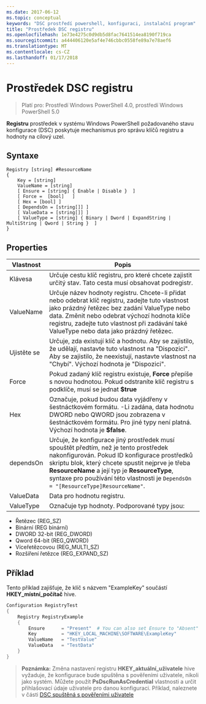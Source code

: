 ```yaml
---
ms.date: 2017-06-12
ms.topic: conceptual
keywords: "DSC prostředí powershell, konfiguraci, instalační program"
title: "Prostředek DSC registru"
ms.openlocfilehash: 1e73e4275c0d9db5d8fac7641514ea8190f719ca
ms.sourcegitcommit: a444406120e5af4e746cbbc0558fe89a7e78aef6
ms.translationtype: MT
ms.contentlocale: cs-CZ
ms.lasthandoff: 01/17/2018
---
```

# <a name="dsc-registry-resource"></a>Prostředek DSC registru

> Platí pro: Prostředí Windows PowerShell 4.0, prostředí Windows PowerShell 5.0

**Registru** prostředek v systému Windows PowerShell požadovaného stavu konfigurace (DSC) poskytuje mechanismus pro správu klíčů registru a hodnoty na cílový uzel.

## <a name="syntax"></a>Syntaxe

```
Registry [string] #ResourceName
{
    Key = [string]
    ValueName = [string]
    [ Ensure = [string] { Enable | Disable }  ]
    [ Force =  [bool]   ]
    [ Hex = [bool] ]
    [ DependsOn = [string[]] ]
    [ ValueData = [string[]] ]
    [ ValueType = [string] { Binary | Dword | ExpandString | MultiString | Qword | String }  ]
}
```

## <a name="properties"></a>Properties
|  Vlastnost  |  Popis   | 
|---|---| 
| Klávesa| Určuje cestu klíč registru, pro které chcete zajistit určitý stav. Tato cesta musí obsahovat podregistr.| 
| ValueName| Určuje název hodnoty registru. Chcete-li přidat nebo odebrat klíč registru, zadejte tuto vlastnost jako prázdný řetězec bez zadání ValueType nebo data. Změnit nebo odebrat výchozí hodnota klíče registru, zadejte tuto vlastnost při zadávání také ValueType nebo data jako prázdný řetězec.| 
| Ujistěte se| Určuje, zda existují klíč a hodnotu. Aby se zajistilo, že udělají, nastavte tuto vlastnost na "Dispozici". Aby se zajistilo, že neexistují, nastavte vlastnost na "Chybí". Výchozí hodnota je "Dispozici".| 
| Force| Pokud zadaný klíč registru existuje, __Force__ přepíše s novou hodnotou. Pokud odstraníte klíč registru s podklíče, musí se jednat __$true__| 
| Hex| Označuje, pokud budou data vyjádřeny v šestnáctkovém formátu. -Li zadána, data hodnotu DWORD nebo QWORD jsou zobrazena v šestnáctkovém formátu. Pro jiné typy není platná. Výchozí hodnota je __$false__.| 
| dependsOn| Určuje, že konfigurace jiný prostředek musí spouštět předtím, než je tento prostředek nakonfigurován. Pokud ID konfigurace prostředků skriptu blok, který chcete spustit nejprve je třeba __ResourceName__ a její typ je __ResourceType__, syntaxe pro používání této vlastnosti je `DependsOn = "[ResourceType]ResourceName"`.| 
| ValueData| Data pro hodnotu registru.| 
| ValueType| Označuje typ hodnoty. Podporované typy jsou: 
<ul><li>Řetězec (REG_SZ)</li>


<li>Binární (REG binární)</li>


<li>DWORD 32-bit (REG_DWORD)</li>


<li>Qword 64-bit (REG_QWORD)</li>


<li>Víceřetězcovou (REG_MULTI_SZ)</li>


<li>Rozšíření řetězce (REG_EXPAND_SZ)</li></ul>

## <a name="example"></a>Příklad
Tento příklad zajišťuje, že klíč s názvem "ExampleKey" součástí **HKEY\_místní\_počítač** hive.
```powershell
Configuration RegistryTest
{
    Registry RegistryExample
    {
        Ensure      = "Present"  # You can also set Ensure to "Absent"
        Key         = "HKEY_LOCAL_MACHINE\SOFTWARE\ExampleKey"
        ValueName   = "TestValue"
        ValueData   = "TestData"
    }
}
```

>**Poznámka:** Změna nastavení registru **HKEY\_aktuální\_uživatele** hive vyžaduje, že konfigurace bude spuštěna s pověřeními uživatele, nikoli jako systém.
>Můžete použít **PsDscRunAsCredential** vlastnosti a určit přihlašovací údaje uživatele pro danou konfiguraci. Příklad, naleznete v části [DSC spuštěná s pověřeními uživatele](runAsUser.md)



